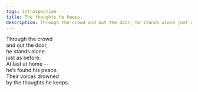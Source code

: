 ```yaml
---
tags: introspection
title: The thoughts he keeps.
description: Through the crowd and out the door, he stands alone just as before. 
---
```




Through the crowd  
and out the door,  
he stands alone  
just as before.  
At last at home --  
he’s found his peace.  
Their voices drowned  
by the thoughts he keeps.  